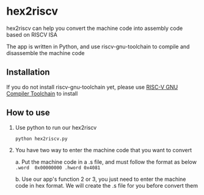 # hex2riscv

hex2riscv can help you convert the machine code into assembly code based on RISCV ISA

The app is written in Python, and use riscv-gnu-toolchain to compile and disassemble the machine code

## Installation

If you do not install riscv-gnu-toolchain yet, please use [RISC-V GNU Compiler Toolchain](https://github.com/riscv/riscv-gnu-toolchain) to install

## How to use

1. Use python to run our hex2riscv 
   ```
   python hex2riscv.py
   ```

2. You have two way to enter the machine code that you want to convert

	a. Put the machine code in a .s file, and must follow the format as below
	   ```
	   .word  0x00000000
	   .hword 0x4081
	   ```
		    
	b. Use our app's function 2 or 3, you just need to enter the machine code in hex format. We will create the .s file for you before convert them
